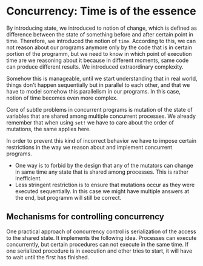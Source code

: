 # Concurrency: Time is of the essence

By introducing state, we introduced to notion of change, which is
defined as difference between the state of something before and after
certain point in time. Therefore, we introduced the notion of `time`.
According to this, we can not reason about our programs anymore only by
the code that is in certain portion of the programm, but we need to know
in which point of execution time are we reasoning about it because in
different moments, same code can produce different results. We
introduced extraordinary complexity.

Somehow this is manageable, until we start understanding that in real
world, things don't happen sequentially but in parallel to each other,
and that we have to model somehow this parallelism in our programs. In
this case, notion of time becomes even more complex.

Core of subtle problems in concurrent programs is mutation of the state
of variables that are shared among multiple concurrent processes. We
already remember that when using `set!` we have to care about the order
of mutations, the same applies here.

In order to prevent this kind of incorrect behavior we have to impose
certain restrictions in the way we reason about and implement concurrent
programs.

* One way is to forbid by the design that any of the mutators can
  change in same time any state that is shared among processes. This is
rather inefficient.
* Less stringent restriction is to ensure that mutations occur as they
  were executed sequentially. In this case we might have multiple
answers at the end, but programm will still be correct.

## Mechanisms for controlling concurrency

One practical approach of concurrency control is serialization of the
access to the shared state. It implements the following idea. Processes
can execute concurrently, but certain procedures can not execute in the
same time. If one serialized procedure is in execution and other tries
to start, it will have to wait until the first has finished.
